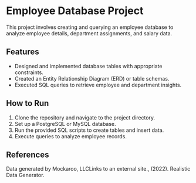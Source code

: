 # Employee Database Project

This project involves creating and querying an employee database to analyze employee details, department assignments, and salary data.

## Features
- Designed and implemented database tables with appropriate constraints.
- Created an Entity Relationship Diagram (ERD) or table schemas.
- Executed SQL queries to retrieve employee and department insights.

## How to Run
1. Clone the repository and navigate to the project directory.
2. Set up a PostgreSQL or MySQL database.
3. Run the provided SQL scripts to create tables and insert data.
4. Execute queries to analyze employee records.

## References
Data generated by Mockaroo, LLCLinks to an external site., (2022). Realistic Data Generator.
